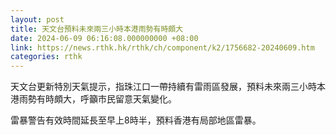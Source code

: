 ```yaml
---
layout: post
title: 天文台預料未來兩三小時本港雨勢有時頗大
date: 2024-06-09 06:16:08.000000000 +08:00
link: https://news.rthk.hk/rthk/ch/component/k2/1756682-20240609.htm
categories: rthk
---
```


天文台更新特別天氣提示，指珠江口一帶持續有雷雨區發展，預料未來兩三小時本港雨勢有時頗大，呼籲市民留意天氣變化。

雷暴警告有效時間延長至早上8時半，預料香港有局部地區雷暴。
